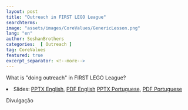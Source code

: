 ```yaml
---
layout: post
title: "Outreach in FIRST LEGO League"
searchterms:
image: "assets/images/CoreValues/GenericLesson.png"
lang: "en"
author: SeshanBrothers
categories:  [ Outreach ]
tag: CoreValues
featured: true
excerpt_separator: <!--more-->
---
```

What is "doing outreach" in FIRST LEGO League?
 <!--more-->

 <li class="ng-binding">Slides:
 <a href="/translations/en-us/CoreValues/Outreach.pptx">PPTX English</a>,
 <a href="/translations/en-us/CoreValues/Outreach.pdf">PDF English</a>
 <a href="/translations/pt/CoreValues/Divulgação.pptx">PPTX Portuguese</a>,
 <a href="/translations/pt/CoreValues/Divulgação.pdf">PDF Portuguese</a>
 
 Divulgação
 </li>
